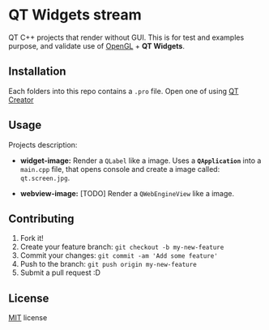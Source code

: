 # QT Widgets stream
QT C++ projects that render without GUI. This is for test and examples purpose, and validate use of [OpenGL](http://doc.qt.io/qt-5/qtgui-openglwindow-example.html) + **QT Widgets**.


## Installation

Each folders into this repo contains a `.pro` file. Open one of using [QT Creator](https://www.qt.io/download/)

## Usage

Projects description:

* **widget-image:** Render a `QLabel` like a image. Uses a **`QApplication`** into a `main.cpp` file, that opens console and create a image called: `qt.screen.jpg`.

* **webview-image:** [TODO] Render a `QWebEngineView` like a image.

## Contributing

1. Fork it!
2. Create your feature branch: `git checkout -b my-new-feature`
3. Commit your changes: `git commit -am 'Add some feature'`
4. Push to the branch: `git push origin my-new-feature`
5. Submit a pull request :D


## License

[MIT](./LICENSE) license